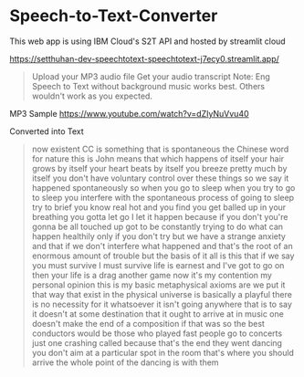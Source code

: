 # Speech-to-Text-Converter
This web app is using IBM Cloud's S2T API and hosted by streamlit cloud

https://setthuhan-dev-speechtotext-speechtotext-j7ecy0.streamlit.app/

> Upload your MP3 audio file
> Get your audio transcript
> Note: Eng Speech to Text without background music works best. Others wouldn't work as you expected.

MP3 Sample
https://www.youtube.com/watch?v=dZIyNuVvu40

Converted into Text

> now existent CC is something that is spontaneous the Chinese word for nature this is John means that which happens of itself your hair grows by itself your heart beats by itself you breeze pretty much by itself you don't have voluntary control over these things so we say it happened spontaneously so when you go to sleep when you try to go to sleep you interfere with the spontaneous process of going to sleep try to brief you know real hot and you find you get balled up in your breathing you gotta let go I let it happen because if you don't you're gonna be all touched up got to be constantly trying to do what can happen healthily only if you don't try but we have a strange anxiety and that if we don't interfere what happened and that's the root of an enormous amount of trouble but the basis of it all is this that if we say you must survive I must survive life is earnest and I've got to go on then your life is a drag another game now it's my contention my personal opinion this is my basic metaphysical axioms are we put it that way that exist in the physical universe is basically a playful there is no necessity for it whatsoever it isn't going anywhere that is to say it doesn't at some destination that it ought to arrive at in music one doesn't make the end of a composition if that was so the best conductors would be those who played fast people go to concerts just one crashing called because that's the end they went dancing you don't aim at a particular spot in the room that's where you should arrive the whole point of the dancing is with them 
